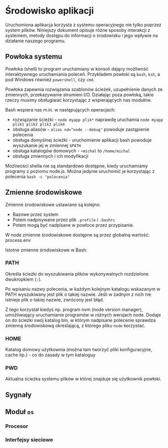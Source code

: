 Środowisko aplikacji
======================

Uruchomiona aplikacja korzysta z systemu operacyjnego nie tylko poprzez system plików. Niniejszy dokument opisuje różne
sposoby interakcji z systemem, metody dostępu do informacji o środowisku i jego wpływie na działanie naszego programu.

## Powłoka systemu

Powłoka (shell) to program uruchamiany w konsoli dający możliwość interaktywnego uruchamiania poleceń. Przykładem
powłoki są `bash`, `ksh`, a pod Windows również `powershell`, czy `cmd`.

Powłoka zapewnia rozwiązania szablonów ścieżek, uzupełnienie danych ze zmiennych, przekazywanie strumieni I/O. Działając
poza powłoką, takie rzeczy musimy obsługiwać korzystając z wspierających nas modułów.

Bash wspiera nas m.in. w następujących operacjach:

* rozwiązanie ścieżki - `node myapp plik*` naprawdę uruchamia `node myapp plik1 plik2 plik3 plik4`
* obsługa aliasów - `alias nd="node --debug"` powoduje zastąpienie polecenia
* obsługa domyślnej ścieżki - uruchomienie aplikacji bash powoduje wyszukanie jej w zmiennej `$PATH`
* obsługa katalogów domowych - `~michal` to `/home/michal`
* obsługa zmiennych i ich modyfikacji

Możliwości shella nie są standardowo dostępne, kiedy uruchamiamy programy z poziomu node.js. Można jedynie uruchomić je
korzystając z polecenia `bash -c "polecenia"`

## Zmienne środowiskowe

Zmienne środowiskowe ustawiane są kolejno:

* Bazowe przez system
* Potem nadpisywane przez plik `.profile` i `.bashrc`
* Potem mogą być nadpisane w powłoce przez przypisanie.

W node zmienne środowiskowe dostępne są przez globalną wartość: process.env

Istotne zmienne środowiskowe w Bash:

### PATH

Określa ścieżki do wyszukiwania plików wykonywalnych rozdzielone dwukropkiem (`:`).

Po wpisaniu nazwy polecenia, w każdym kolejnym katalogu wskazanym w PATH wyszukiwany jest plik o takiej nazwie. Jeśli w
żadnym z nich nie istnieje plik o takiej nazwie, zwrócony jest błąd.

Z tego korzystał kiedyś np. program nvm (node version manager), umożliwiający uruchamianie programów w różnych wersjach
node. Dodaje on do ścieżki swój katalog bin, w którym nadpisane polecenie sprawdza zmienną środowiskową określającą, z
którego pliku `node` korzystać.

### HOME

Katalog domowy użytkownia (można tam tworzyć pliki konfiguracyjne, cache itp.) - co do zasady w tym kataloguy

### PWD

Aktualna ścieżka systemu plików w której znajduje się użytkownik powłoki.

## Sygnały



## Moduł `os`

### Procesor

### Interfejsy sieciowe
